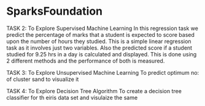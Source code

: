 # SparksFoundation
TASK 2: To Explore Supervised Machine Learning
In this regression task we predict the percentage of marks that a student is expected to score based upon the number of hours they studied. 
This is a simple linear regression task as it involves just two variables. Also the predicted score if a student studied for 9.25 hrs in a
day is calculated and displayed.
This is done using 2 different methods and the performance of both is measured.

TASK 3: To Explore Unsupervised Machine Learning
To predict optimum no: of cluster sand to visualize it

TASK 4: To Explore Decision Tree Algorithm
To create a decision tree classifier for th eiris data set and visulaize the same
